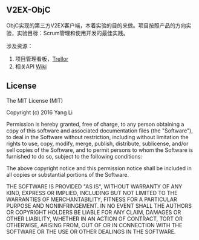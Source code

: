 
## V2EX-ObjC ##


 ObjC实现的第三方V2EX客户端，本着实验的目的来做。项目按照产品的方向实验，实验目标：Scrum管理和使用开发的最佳实践。

涉及资源：

 1. 项目管理看板，[Trellor](https://trello.com/b/9uhdhn4m/v2ex-objc)
 2. 相关API [Wiki](https://github.com/mobileyangli/V2EX-ObjC/tree/master/API%20wiki)
 
 ## License ##
 
 The MIT License (MIT)

Copyright (c) 2016 Yang Li

Permission is hereby granted, free of charge, to any person obtaining a copy
of this software and associated documentation files (the "Software"), to deal
in the Software without restriction, including without limitation the rights
to use, copy, modify, merge, publish, distribute, sublicense, and/or sell
copies of the Software, and to permit persons to whom the Software is
furnished to do so, subject to the following conditions:

The above copyright notice and this permission notice shall be included in all
copies or substantial portions of the Software.

THE SOFTWARE IS PROVIDED "AS IS", WITHOUT WARRANTY OF ANY KIND, EXPRESS OR
IMPLIED, INCLUDING BUT NOT LIMITED TO THE WARRANTIES OF MERCHANTABILITY,
FITNESS FOR A PARTICULAR PURPOSE AND NONINFRINGEMENT. IN NO EVENT SHALL THE
AUTHORS OR COPYRIGHT HOLDERS BE LIABLE FOR ANY CLAIM, DAMAGES OR OTHER
LIABILITY, WHETHER IN AN ACTION OF CONTRACT, TORT OR OTHERWISE, ARISING FROM,
OUT OF OR IN CONNECTION WITH THE SOFTWARE OR THE USE OR OTHER DEALINGS IN THE
SOFTWARE.
